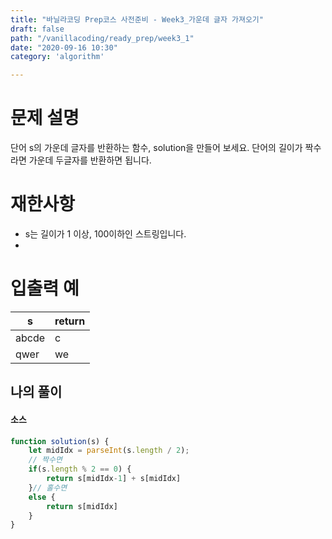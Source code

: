 ```yaml
---
title: "바닐라코딩 Prep코스 사전준비 - Week3_가운데 글자 가져오기"
draft: false
path: "/vanillacoding/ready_prep/week3_1"
date: "2020-09-16 10:30"
category: 'algorithm'

---
```




# 문제 설명

단어 s의 가운데 글자를 반환하는 함수, solution을 만들어 보세요. 단어의 길이가 짝수라면 가운데 두글자를 반환하면 됩니다.



# 재한사항

- s는 길이가 1 이상, 100이하인 스트링입니다.
- 

# 입출력 예

| s     | return |
| ----- | ------ |
| abcde | c      |
| qwer  | we     |





## 나의 풀이

#### 소스

```javascript
function solution(s) {
    let midIdx = parseInt(s.length / 2);
    // 짝수면
    if(s.length % 2 == 0) { 
        return s[midIdx-1] + s[midIdx]
    }// 홀수면
    else {
        return s[midIdx]
    }
}
```

